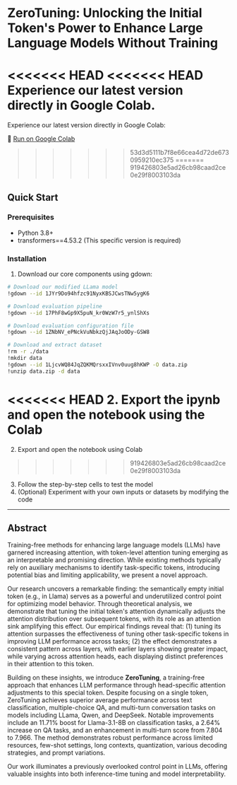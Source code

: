 # ZeroTuning: Unlocking the Initial Token's Power to Enhance Large Language Models Without Training

<<<<<<< HEAD
<<<<<<< HEAD
Experience our latest version directly in Google Colab.
=======
Experience our latest version directly in Google Colab:

🔗 [Run on Google Colab](https://drive.google.com/file/d/12eBEkau-OGalUPipfd_fRI8M-twpmLIc/view?usp=sharing)
>>>>>>> 53d3d5111b7f8e66cea4d72de6730959210ec375
=======
>>>>>>> 919426803e5ad26cb98caad2ce0e29f8003103da

## Quick Start

### Prerequisites
- Python 3.8+
- transformers==4.53.2 (This specific version is required)

### Installation

1. Download our core components using gdown:
```bash
# Download our modified LLama model
!gdown --id 1JYr9Do94hfzc91NyxKBSJCwsTNw5ygK6

# Download evaluation pipeline
!gdown --id 17PhF8wGp9X5puN_kr0WzW7r5_ynlShXs

# Download evaluation configuration file
!gdown --id 1ZNbNV_ePNckVuNbkzQjJAqJoODy-GSW8

# Download and extract dataset
!rm -r ./data
!mkdir data
!gdown --id 1LjcvWQ84JqZQKMQrsxxIVnv0uug8hKWP -O data.zip
!unzip data.zip -d data
```

<<<<<<< HEAD
2. Export the ipynb and open the notebook using the Colab 
=======
2. Export and open the notebook using Colab
>>>>>>> 919426803e5ad26cb98caad2ce0e29f8003103da
3. Follow the step-by-step cells to test the model
4. (Optional) Experiment with your own inputs or datasets by modifying the code

---

## Abstract

Training-free methods for enhancing large language models (LLMs) have garnered increasing attention, with token-level attention tuning emerging as an interpretable and promising direction. While existing methods typically rely on auxiliary mechanisms to identify task-specific tokens, introducing potential bias and limiting applicability, we present a novel approach.

Our research uncovers a remarkable finding: the semantically empty initial token (e.g., <BOS> in Llama) serves as a powerful and underutilized control point for optimizing model behavior. Through theoretical analysis, we demonstrate that tuning the initial token's attention dynamically adjusts the attention distribution over subsequent tokens, with its role as an attention sink amplifying this effect. Our empirical findings reveal that: (1) tuning its attention surpasses the effectiveness of tuning other task-specific tokens in improving LLM performance across tasks; (2) the effect demonstrates a consistent pattern across layers, with earlier layers showing greater impact, while varying across attention heads, each displaying distinct preferences in their attention to this token.

Building on these insights, we introduce **ZeroTuning**, a training-free approach that enhances LLM performance through head-specific attention adjustments to this special token. Despite focusing on a single token, ZeroTuning achieves superior average performance across text classification, multiple-choice QA, and multi-turn conversation tasks on models including LLama, Qwen, and DeepSeek. Notable improvements include an 11.71% boost for Llama-3.1-8B on classification tasks, a 2.64% increase on QA tasks, and an enhancement in multi-turn score from 7.804 to 7.966. The method demonstrates robust performance across limited resources, few-shot settings, long contexts, quantization, various decoding strategies, and prompt variations.

Our work illuminates a previously overlooked control point in LLMs, offering valuable insights into both inference-time tuning and model interpretability.

